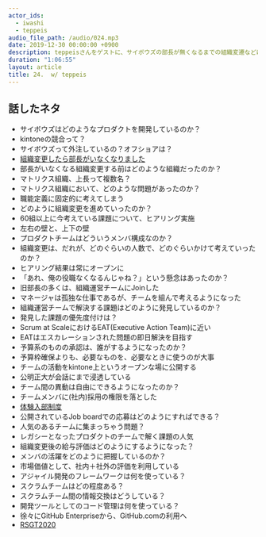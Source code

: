 ```yaml
---
actor_ids:
  - iwashi
  - teppeis
audio_file_path: /audio/024.mp3
date: 2019-12-30 00:00:00 +0900
description: teppeisさんをゲストに、サイボウズの部長が無くなるまでの組織変遷などについて語っていただいたエピソードです。
duration: "1:06:55"
layout: article
title: 24.  w/ teppeis
---
```


## 話したネタ

- サイボウズはどのようなプロダクトを開発しているのか？
- kintoneの競合って？
- サイボウズって外注しているの？オフショアは？
- [組織変更したら部長がいなくなりました](https://blog.cybozu.io/entry/2019/02/13/080000)
- 部長がいなくなる組織変更する前はどのような組織だったのか？
- マトリクス組織、上長って複数名？
- マトリクス組織において、どのような問題があったのか？
- 職能定義に固定的に考えてしまう
- どのように組織変更を進めていったのか？
- 60組以上に今考えている課題について、ヒアリング実施
- 左右の壁と、上下の壁
- プロダクトチームはどういうメンバ構成なのか？
- 組織変更は、だれが、どのぐらいの人数で、どのぐらいかけて考えていったのか？
- ヒアリング結果は常にオープンに
- 「あれ、俺の役職なくなるんじゃね？」という懸念はあったのか？
- 旧部長の多くは、組織運営チームにJoinした
- マネージャは孤独な仕事であるが、チームを組んで考えるようになった
- 組織運営チームで解決する課題はどのように発見しているのか？
- 発見した課題の優先度付けは？
- Scrum at ScaleにおけるEAT(Executive Action Team)に近い
- EATはエスカレーションされた問題の即日解決を目指す
- 予算系のものの承認は、誰がするようになったのか？
- 予算枠確保よりも、必要なものを、必要なときに使うのが大事
- チームの活動をkintone上というオープンな場に公開する
- 公明正大が会話にまで浸透している
- チーム間の異動は自由にできるようになったのか？
- チームメンバに(社内)採用の権限を落とした
- [体験入部制度](https://cybozu.co.jp/company/work-style/)
- 公開されているJob boardでの応募はどのようにすればできる？
- 人気のあるチームに集まっちゃう問題？
- レガシーとなったプロダクトのチームで解く課題の人気
- 組織変更後の給与評価はどのようにするようになった？
- メンバの活躍をどのように把握しているのか？
- 市場価値として、社内＋社外の評価を利用している
- アジャイル開発のフレームワークは何を使っている？
- スクラムチームはどの程度ある？
- スクラムチーム間の情報交換はどうしている？
- 開発ツールとしてのコード管理は何を使っている？
- 徐々にGitHub Enterpriseから、GitHub.comの利用へ
- [RSGT2020](https://2020.scrumgatheringtokyo.org/index.html)